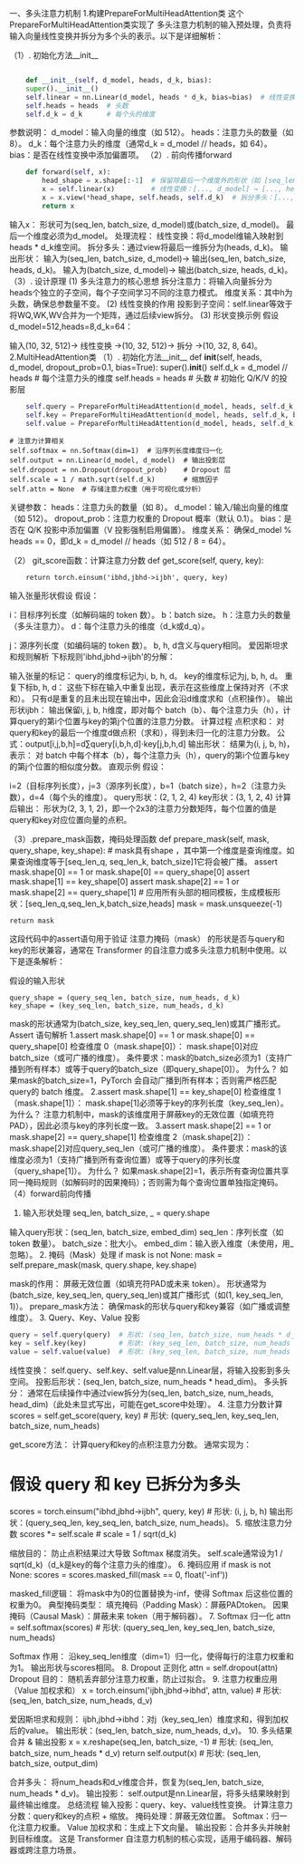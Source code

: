 
一、多头注意力机制
1.构建PrepareForMultiHeadAttention类
这个PrepareForMultiHeadAttention类实现了 多头注意力机制的输入预处理，负责将输入向量线性变换并拆分为多个头的表示。以下是详细解析：

（1）. 初始化方法__init__
```python

    def __init__(self, d_model, heads, d_k, bias):
    super().__init__()
    self.linear = nn.Linear(d_model, heads * d_k, bias=bias)  # 线性变换
    self.heads = heads  # 头数
    self.d_k = d_k      # 每个头的维度 
   ```

参数说明：
d_model：输入向量的维度（如 512）。
heads：注意力头的数量（如 8）。
d_k：每个注意力头的维度（通常d_k = d_model // heads，如 64）。
bias：是否在线性变换中添加偏置项。
（2）. 前向传播forward
```python
    def forward(self, x):
        head_shape = x.shape[:-1]  # 保留除最后一个维度外的形状（如 [seq_len, batch_size]）
        x = self.linear(x)         # 线性变换：[..., d_model] → [..., heads * d_k]
        x = x.view(*head_shape, self.heads, self.d_k)  # 拆分多头：[..., heads, d_k]
        return x 
   ```
输入x：
形状可为(seq_len, batch_size, d_model)或(batch_size, d_model)。
最后一个维度必须为d_model。
处理流程：
线性变换：将d_model维输入映射到heads * d_k维空间。
拆分多头：通过view将最后一维拆分为(heads, d_k)。
输出形状：
输入为(seq_len, batch_size, d_model)→ 输出(seq_len, batch_size, heads, d_k)。
输入为(batch_size, d_model)→ 输出(batch_size, heads, d_k)。
（3）. 设计原理
(1) 多头注意力的核心思想
拆分注意力：将输入向量拆分为heads个独立的子空间，每个子空间学习不同的注意力模式。
维度关系：其中h为头数，确保总参数量不变。
(2) 线性变换的作用
投影到子空间：self.linear等效于将WQ,WK,WV合并为一个矩阵，通过后续view拆分。
(3) 形状变换示例
假设d_model=512,heads=8,d_k=64：

输入(10, 32, 512)→ 线性变换 →(10, 32, 512)→ 拆分 →(10, 32, 8, 64)。
2.MultiHeadAttention类
（1）. 初始化方法__init__
def __init__(self, heads, d_model, dropout_prob=0.1, bias=True):
    super().__init__()
    self.d_k = d_model // heads  # 每个注意力头的维度
    self.heads = heads           # 头数
    # 初始化 Q/K/V 的投影层
```python
    self.query = PrepareForMultiHeadAttention(d_model, heads, self.d_k, bias=bias)
    self.key = PrepareForMultiHeadAttention(d_model, heads, self.d_k, bias=bias)
    self.value = PrepareForMultiHeadAttention(d_model, heads, self.d_k, bias=True)
```
    # 注意力计算相关
    self.softmax = nn.Softmax(dim=1)  # 沿序列长度维度归一化
    self.output = nn.Linear(d_model, d_model)  # 输出投影层
    self.dropout = nn.Dropout(dropout_prob)    # Dropout 层
    self.scale = 1 / math.sqrt(self.d_k)       # 缩放因子
    self.attn = None  # 存储注意力权重（用于可视化或分析）

关键参数：
heads：注意力头的数量（如 8）。
d_model：输入/输出向量的维度（如 512）。
dropout_prob：注意力权重的 Dropout 概率（默认 0.1）。
bias：是否在 Q/K 投影中添加偏置（V 投影强制启用偏置）。
维度关系：
确保d_model % heads == 0，即d_k = d_model // heads（如 512 / 8 = 64）。


（2） git_score函数：计算注意力分数
 def get_score(self, query, key):

        return torch.einsum('ibhd,jbhd->ijbh', query, key)

输入张量形状假设
假设：


i：目标序列长度（如解码端的 token 数）。
b：batch size。
h：注意力头的数量（多头注意力）。
d：每个注意力头的维度（d_k或d_q）。

j：源序列长度（如编码端的 token 数）。
b, h, d含义与query相同。
爱因斯坦求和规则解析
下标规则'ibhd,jbhd->ijbh'的分解：

输入张量的标记：
query的维度标记为i, b, h, d。
key的维度标记为j, b, h, d。
重复下标b, h, d：
这些下标在输入中重复出现，表示在这些维度上保持对齐（不求和）。
只有d是重复的且未出现在输出中，因此会沿d维度求和（点积操作）。
输出形状ijbh：
输出保留i, j, b, h维度，即对每个 batch（b）、每个注意力头（h），计算query的第i个位置与key的第j个位置的注意力分数。
计算过程
点积求和：
对query和key的最后一个维度d做点积（求和），得到未归一化的注意力分数。
公式：output[i,j,b,h]=d∑query[i,b,h,d]⋅key[j,b,h,d]
输出形状：
结果为(i, j, b, h)，表示：
对 batch 中每个样本（b），每个注意力头（h），query的第i个位置与key的第j个位置的相似度分数。
直观示例
假设：

i=2（目标序列长度），j=3（源序列长度），b=1（batch size），h=2（注意力头数），d=4（每个头的维度）。
query形状：(2, 1, 2, 4)
key形状：(3, 1, 2, 4)
计算后输出：
形状为(2, 3, 1, 2)，即一个2x3的注意力分数矩阵，每个位置的值是query和key对应位置向量的点积。

（3）.prepare_mask函数，掩码处理函数
def prepare_mask(self, mask, query_shape, key_shape):
    # mask具有shape ，其中第一个维度是查询维度。如果查询维度等于[seq_len_q, seq_len_k, batch_size]1它将会被广播。
    assert mask.shape[0] == 1 or mask.shape[0] == query_shape[0]
    assert mask.shape[1] == key_shape[0]
    assert mask.shape[2] == 1 or mask.shape[2] == query_shape[1]
    # 应用所有头部的相同模板，生成模板形状：[seq_len_q,seq_len_k,batch_size,heads]
    mask = mask.unsqueeze(-1)

    return mask

这段代码中的assert语句用于验证 注意力掩码（mask） 的形状是否与query和key的形状兼容，通常在 Transformer 的自注意力或多头注意力机制中使用。以下是逐条解析：

假设的输入形状
````
query_shape = (query_seq_len, batch_size, num_heads, d_k)
key_shape = (key_seq_len, batch_size, num_heads, d_k)
````
mask的形状通常为(batch_size, key_seq_len, query_seq_len)或其广播形式。
Assert 语句解析
1.assert mask.shape[0] == 1 or mask.shape[0] == query_shape[0]
检查维度 0（mask.shape[0]）：
mask.shape[0]对应batch_size（或可广播的维度）。
条件要求：mask的batch_size必须为1（支持广播到所有样本）或等于query的batch_size（即query_shape[0]）。
为什么？
如果mask的batch_size=1，PyTorch 会自动广播到所有样本；否则需严格匹配query的 batch 维度。
2.assert mask.shape[1] == key_shape[0]
检查维度 1（mask.shape[1]）：
mask.shape[1]必须等于key的序列长度（key_seq_len）。
为什么？
注意力机制中，mask的该维度用于屏蔽key的无效位置（如填充符PAD），因此必须与key的序列长度一致。
3.assert mask.shape[2] == 1 or mask.shape[2] == query_shape[1]
检查维度 2（mask.shape[2]）：
mask.shape[2]对应query_seq_len（或可广播的维度）。
条件要求：mask的该维度必须为1（支持广播到所有查询位置）或等于query的序列长度（query_shape[1]）。
为什么？
如果mask.shape[2]=1，表示所有查询位置共享同一掩码规则（如解码时的因果掩码）；否则需为每个查询位置单独指定掩码。
（4）forward前向传播
1. 输入形状处理
seq_len, batch_size, _ = query.shape

输入query形状：(seq_len, batch_size, embed_dim)
seq_len：序列长度（如 token 数量）。
batch_size：批大小。
embed_dim：输入嵌入维度（未使用，用_忽略）。
2. 掩码（Mask）处理
if mask is not None:
    mask = self.prepare_mask(mask, query.shape, key.shape)

mask的作用：
屏蔽无效位置（如填充符PAD或未来 token）。
形状通常为(batch_size, key_seq_len, query_seq_len)或其广播形式（如(1, key_seq_len, 1)）。
prepare_mask方法：
确保mask的形状与query和key兼容（如广播或调整维度）。
3. Query、Key、Value 投影
``````python
query = self.query(query)  # 形状: (seq_len, batch_size, num_heads * d_k)
key = self.key(key)        # 形状: (key_seq_len, batch_size, num_heads * d_k)
value = self.value(value)  # 形状: (key_seq_len, batch_size, num_heads * d_v)
``````
线性变换：
self.query、self.key、self.value是nn.Linear层，将输入投影到多头空间。
投影后形状：(seq_len, batch_size, num_heads * head_dim)。
多头拆分：
通常在后续操作中通过view拆分为(seq_len, batch_size, num_heads, head_dim)（此处未显式写出，可能在get_score中处理）。
4. 注意力分数计算
scores = self.get_score(query, key)  # 形状: (query_seq_len, key_seq_len, batch_size, num_heads)

get_score方法：
计算query和key的点积注意力分数。
通常实现为：
# 假设 query 和 key 已拆分为多头
scores = torch.einsum("ibhd,jbhd->ijbh", query, key)  # 形状: (i, j, b, h)
输出形状：(query_seq_len, key_seq_len, batch_size, num_heads)。
5. 缩放注意力分数
scores *= self.scale  # scale = 1 / sqrt(d_k)

缩放目的：
防止点积结果过大导致 Softmax 梯度消失。
self.scale通常设为1 / sqrt(d_k)（d_k是key的每个注意力头的维度）。
6. 掩码应用
if mask is not None:
    scores = scores.masked_fill(mask == 0, float('-inf'))

masked_fill逻辑：
将mask中为0的位置替换为-inf，使得 Softmax 后这些位置的权重为0。
典型掩码类型：
填充掩码（Padding Mask）：屏蔽PADtoken。
因果掩码（Causal Mask）：屏蔽未来 token（用于解码器）。
7. Softmax 归一化
attn = self.softmax(scores)  # 形状: (query_seq_len, key_seq_len, batch_size, num_heads)

Softmax 作用：
沿key_seq_len维度（dim=1）归一化，使得每行的注意力权重和为1。
输出形状与scores相同。
8. Dropout 正则化
attn = self.dropout(attn)
Dropout 目的：
随机丢弃部分注意力权重，防止过拟合。
9. 注意力权重应用（Value 加权求和）
x = torch.einsum('ijbh,jbhd->ibhd', attn, value)  # 形状: (seq_len, batch_size, num_heads, d_v)

爱因斯坦求和规则：
ijbh,jbhd->ibhd：对j（key_seq_len）维度求和，得到加权后的value。
输出形状：(seq_len, batch_size, num_heads, d_v)。
10. 多头结果合并 & 输出投影
x = x.reshape(seq_len, batch_size, -1)  # 形状: (seq_len, batch_size, num_heads * d_v)
return self.output(x)  # 形状: (seq_len, batch_size, output_dim)

合并多头：
将num_heads和d_v维度合并，恢复为(seq_len, batch_size, num_heads * d_v)。
输出投影：
self.output是nn.Linear层，将多头结果映射到最终输出维度。
总结流程
输入投影：query、key、value线性变换。
计算注意力分数：query和key的点积 + 缩放。
掩码处理：屏蔽无效位置。
Softmax：归一化注意力权重。
Value 加权求和：生成上下文向量。
输出投影：合并多头并映射到目标维度。
这是 Transformer 自注意力机制的核心实现，适用于编码器、解码器或跨注意力场景。

